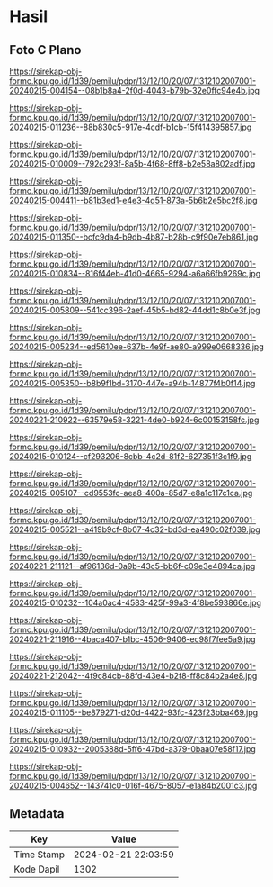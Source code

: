 # Hasil

## Foto C Plano

https://sirekap-obj-formc.kpu.go.id/1d39/pemilu/pdpr/13/12/10/20/07/1312102007001-20240215-004154--08b1b8a4-2f0d-4043-b79b-32e0ffc94e4b.jpg

https://sirekap-obj-formc.kpu.go.id/1d39/pemilu/pdpr/13/12/10/20/07/1312102007001-20240215-011236--88b830c5-917e-4cdf-b1cb-15f414395857.jpg

https://sirekap-obj-formc.kpu.go.id/1d39/pemilu/pdpr/13/12/10/20/07/1312102007001-20240215-010009--792c293f-8a5b-4f68-8ff8-b2e58a802adf.jpg

https://sirekap-obj-formc.kpu.go.id/1d39/pemilu/pdpr/13/12/10/20/07/1312102007001-20240215-004411--b81b3ed1-e4e3-4d51-873a-5b6b2e5bc2f8.jpg

https://sirekap-obj-formc.kpu.go.id/1d39/pemilu/pdpr/13/12/10/20/07/1312102007001-20240215-011350--bcfc9da4-b9db-4b87-b28b-c9f90e7eb861.jpg

https://sirekap-obj-formc.kpu.go.id/1d39/pemilu/pdpr/13/12/10/20/07/1312102007001-20240215-010834--816f44eb-41d0-4665-9294-a6a66fb9269c.jpg

https://sirekap-obj-formc.kpu.go.id/1d39/pemilu/pdpr/13/12/10/20/07/1312102007001-20240215-005809--541cc396-2aef-45b5-bd82-44dd1c8b0e3f.jpg

https://sirekap-obj-formc.kpu.go.id/1d39/pemilu/pdpr/13/12/10/20/07/1312102007001-20240215-005234--ed5610ee-637b-4e9f-ae80-a999e0668336.jpg

https://sirekap-obj-formc.kpu.go.id/1d39/pemilu/pdpr/13/12/10/20/07/1312102007001-20240215-005350--b8b9f1bd-3170-447e-a94b-14877f4b0f14.jpg

https://sirekap-obj-formc.kpu.go.id/1d39/pemilu/pdpr/13/12/10/20/07/1312102007001-20240221-210922--63579e58-3221-4de0-b924-6c00153158fc.jpg

https://sirekap-obj-formc.kpu.go.id/1d39/pemilu/pdpr/13/12/10/20/07/1312102007001-20240215-010124--cf293206-8cbb-4c2d-81f2-627351f3c1f9.jpg

https://sirekap-obj-formc.kpu.go.id/1d39/pemilu/pdpr/13/12/10/20/07/1312102007001-20240215-005107--cd9553fc-aea8-400a-85d7-e8a1c117c1ca.jpg

https://sirekap-obj-formc.kpu.go.id/1d39/pemilu/pdpr/13/12/10/20/07/1312102007001-20240215-005521--a419b9cf-8b07-4c32-bd3d-ea490c02f039.jpg

https://sirekap-obj-formc.kpu.go.id/1d39/pemilu/pdpr/13/12/10/20/07/1312102007001-20240221-211121--af96136d-0a9b-43c5-bb6f-c09e3e4894ca.jpg

https://sirekap-obj-formc.kpu.go.id/1d39/pemilu/pdpr/13/12/10/20/07/1312102007001-20240215-010232--104a0ac4-4583-425f-99a3-4f8be593866e.jpg

https://sirekap-obj-formc.kpu.go.id/1d39/pemilu/pdpr/13/12/10/20/07/1312102007001-20240221-211916--4baca407-b1bc-4506-9406-ec98f7fee5a9.jpg

https://sirekap-obj-formc.kpu.go.id/1d39/pemilu/pdpr/13/12/10/20/07/1312102007001-20240221-212042--4f9c84cb-88fd-43e4-b2f8-ff8c84b2a4e8.jpg

https://sirekap-obj-formc.kpu.go.id/1d39/pemilu/pdpr/13/12/10/20/07/1312102007001-20240215-011105--be879271-d20d-4422-93fc-423f23bba469.jpg

https://sirekap-obj-formc.kpu.go.id/1d39/pemilu/pdpr/13/12/10/20/07/1312102007001-20240215-010932--2005388d-5ff6-47bd-a379-0baa07e58f17.jpg

https://sirekap-obj-formc.kpu.go.id/1d39/pemilu/pdpr/13/12/10/20/07/1312102007001-20240215-004652--143741c0-016f-4675-8057-e1a84b2001c3.jpg


## Metadata

| Key        | Value               |
| ---------- | ------------------- |
| Time Stamp | 2024-02-21 22:03:59 |
| Kode Dapil | 1302                |




